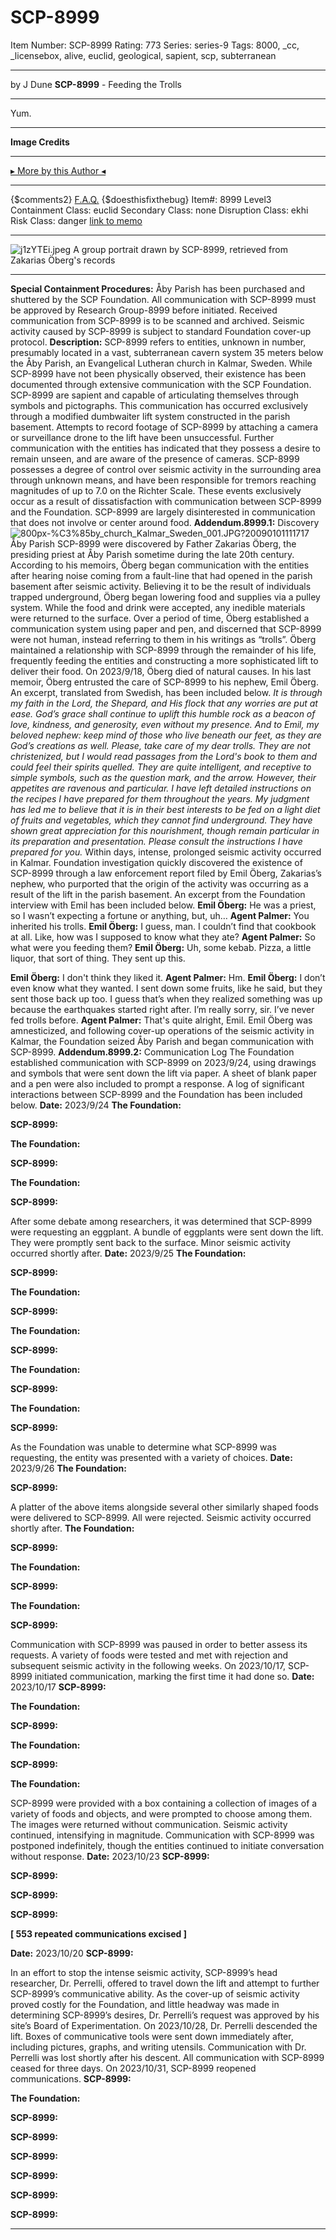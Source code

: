 # SCP-8999
Item Number: SCP-8999
Rating: 773
Series: series-9
Tags: 8000, _cc, _licensebox, alive, euclid, geological, sapient, scp, subterranean

---

by J Dune
**SCP-8999** \- Feeding the Trolls
* * *
Yum.
* * *
**Image Credits**
* * *
[▸ More by this Author ◂](http://www.scp-wiki.net/dr-dune-s-personnel-file)
* * *
{$comments2}
[F.A.Q.](https://scp-wiki.wikidot.com/component:info-ayers)
{$doesthisfixthebug}
Item#: 8999
Level3
Containment Class:
euclid
Secondary Class:
none
Disruption Class:
ekhi
Risk Class:
danger
[link to memo](/classification-committee-memo)  

* * *
![j1zYTEi.jpeg](https://i.imgur.com/j1zYTEi.jpeg)
A group portrait drawn by SCP-8999, retrieved from Zakarias Öberg's records
* * *
**Special Containment Procedures:** Åby Parish has been purchased and shuttered by the SCP Foundation. All communication with SCP-8999 must be approved by Research Group-8999 before initiated. Received communication from SCP-8999 is to be scanned and archived.
Seismic activity caused by SCP-8999 is subject to standard Foundation cover-up protocol.
**Description:** SCP-8999 refers to entities, unknown in number, presumably located in a vast, subterranean cavern system 35 meters below the Åby Parish, an Evangelical Lutheran church in Kalmar, Sweden.
While SCP-8999 have not been physically observed, their existence has been documented through extensive communication with the SCP Foundation. SCP-8999 are sapient and capable of articulating themselves through symbols and pictographs.
This communication has occurred exclusively through a modified dumbwaiter lift system constructed in the parish basement. Attempts to record footage of SCP-8999 by attaching a camera or surveillance drone to the lift have been unsuccessful. Further communication with the entities has indicated that they possess a desire to remain unseen, and are aware of the presence of cameras.
SCP-8999 possesses a degree of control over seismic activity in the surrounding area through unknown means, and have been responsible for tremors reaching magnitudes of up to 7.0 on the Richter Scale. These events exclusively occur as a result of dissatisfaction with communication between SCP-8999 and the Foundation.
SCP-8999 are largely disinterested in communication that does not involve or center around food.
**Addendum.8999.1:** Discovery
![800px-%C3%85by_church_Kalmar_Sweden_001.JPG?20090101111717](https://upload.wikimedia.org/wikipedia/commons/thumb/6/6f/%C3%85by_church_Kalmar_Sweden_001.JPG/800px-%C3%85by_church_Kalmar_Sweden_001.JPG?20090101111717)
Åby Parish
SCP-8999 were discovered by Father Zakarias Öberg, the presiding priest at Åby Parish sometime during the late 20th century. According to his memoirs, Öberg began communication with the entities after hearing noise coming from a fault-line that had opened in the parish basement after seismic activity. Believing it to be the result of individuals trapped underground, Öberg began lowering food and supplies via a pulley system. While the food and drink were accepted, any inedible materials were returned to the surface. Over a period of time, Öberg established a communication system using paper and pen, and discerned that SCP-8999 were not human, instead referring to them in his writings as “trolls”.
Öberg maintained a relationship with SCP-8999 through the remainder of his life, frequently feeding the entities and constructing a more sophisticated lift to deliver their food. On 2023/9/18, Öberg died of natural causes. In his last memoir, Öberg entrusted the care of SCP-8999 to his nephew, Emil Öberg. An excerpt, translated from Swedish, has been included below.
_It is through my faith in the Lord, the Shepard, and His flock that any worries are put at ease. God’s grace shall continue to uplift this humble rock as a beacon of love, kindness, and generosity, even without my presence._
_And to Emil, my beloved nephew: keep mind of those who live beneath our feet, as they are God’s creations as well. Please, take care of my dear trolls. They are not christenized, but I would read passages from the Lord's book to them and could feel their spirits quelled. They are quite intelligent, and receptive to simple symbols, such as the question mark, and the arrow._
_However, their appetites are ravenous and particular. I have left detailed instructions on the recipes I have prepared for them throughout the years. My judgment has led me to believe that it is in their best interests to be fed on a light diet of fruits and vegetables, which they cannot find underground. They have shown great appreciation for this nourishment, though remain particular in its preparation and presentation. Please consult the instructions I have prepared for you._
Within days, intense, prolonged seismic activity occurred in Kalmar. Foundation investigation quickly discovered the existence of SCP-8999 through a law enforcement report filed by Emil Öberg, Zakarias’s nephew, who purported that the origin of the activity was occurring as a result of the lift in the parish basement.
An excerpt from the Foundation interview with Emil has been included below.
**Emil Öberg:** He was a priest, so I wasn’t expecting a fortune or anything, but, uh…
**Agent Palmer:** You inherited his trolls.
**Emil Öberg:** I guess, man. I couldn’t find that cookbook at all. Like, how was I supposed to know what they ate?
**Agent Palmer:** So what were you feeding them?
**Emil Öberg:** Uh, some kebab. Pizza, a little liquor, that sort of thing. They sent up this.  
  

  
  
**Emil Öberg:** I don't think they liked it. 
**Agent Palmer:** Hm.
**Emil Öberg:** I don’t even know what they wanted. I sent down some fruits, like he said, but they sent those back up too. I guess that’s when they realized something was up because the earthquakes started right after. I’m really sorry, sir. I’ve never fed trolls before.
**Agent Palmer:** That's quite alright, Emil.
Emil Öberg was amnesticized, and following cover-up operations of the seismic activity in Kalmar, the Foundation seized Åby Parish and began communication with SCP-8999.
**Addendum.8999.2:** Communication Log
The Foundation established communication with SCP-8999 on 2023/9/24, using drawings and symbols that were sent down the lift via paper. A sheet of blank paper and a pen were also included to prompt a response.
A log of significant interactions between SCP-8999 and the Foundation has been included below.
**Date:** 2023/9/24
**The Foundation:**  
  

  

**SCP-8999:**  
  

  

**The Foundation:**  
  

  

**SCP-8999:**  
  

  

**The Foundation:**  
  

  

**SCP-8999:**  
  

  

After some debate among researchers, it was determined that SCP-8999 were requesting an eggplant. A bundle of eggplants were sent down the lift. They were promptly sent back to the surface. Minor seismic activity occurred shortly after.
**Date:** 2023/9/25
**The Foundation:**  
  

  

**SCP-8999:**  
  

  

**The Foundation:**  
  

  

**SCP-8999:**  
  

  

**The Foundation:**  
  

  

**SCP-8999:**  
  

  

**The Foundation:**  
  

  

**SCP-8999:**  
  

  

**The Foundation:**  
  

  

**SCP-8999:**  
  

  

As the Foundation was unable to determine what SCP-8999 was requesting, the entity was presented with a variety of choices.
**Date:** 2023/9/26
**The Foundation:**  
  

  

**SCP-8999:**  
  

  

A platter of the above items alongside several other similarly shaped foods were delivered to SCP-8999. All were rejected. Seismic activity occurred shortly after.
**The Foundation:**  
  

  

**SCP-8999:**  
  

  

**The Foundation:**  
  

  

**SCP-8999:**  
  

  

**The Foundation:**  
  

  

**SCP-8999:**  
  

  

Communication with SCP-8999 was paused in order to better assess its requests. A variety of foods were tested and met with rejection and subsequent seismic activity in the following weeks. On 2023/10/17, SCP-8999 initiated communication, marking the first time it had done so.
**Date:** 2023/10/17
**SCP-8999:**  
  

  

**The Foundation:**  
  

  

**SCP-8999:**  
  

  

**The Foundation:**  
  

  

**SCP-8999:**  
  

  

**The Foundation:**  
  

  

SCP-8999 were provided with a box containing a collection of images of a variety of foods and objects, and were prompted to choose among them. The images were returned without communication. Seismic activity continued, intensifying in magnitude.
Communication with SCP-8999 was postponed indefinitely, though the entities continued to initiate conversation without response.
**Date:** 2023/10/23
**SCP-8999:**  
  

  

**SCP-8999:**  
  

  

**SCP-8999:**  
  

  

**SCP-8999:**  
  

  

  

**[ 553 repeated communications excised ]**
  

  

**Date:** 2023/10/20
**SCP-8999:**  
  

  

In an effort to stop the intense seismic activity, SCP-8999’s head researcher, Dr. Perrelli, offered to travel down the lift and attempt to further SCP-8999’s communicative ability. As the cover-up of seismic activity proved costly for the Foundation, and little headway was made in determining SCP-8999’s desires, Dr. Perrelli’s request was approved by his site’s Board of Experimentation.
On 2023/10/28, Dr. Perrelli descended the lift. Boxes of communicative tools were sent down immediately after, including pictures, graphs, and writing utensils.
Communication with Dr. Perrelli was lost shortly after his descent. All communication with SCP-8999 ceased for three days. On 2023/10/31, SCP-8999 reopened communications.
**SCP-8999:**  
  

  

**The Foundation:**  
  

  

**SCP-8999:**  
  

  

  

**SCP-8999:**  
  

  

  

**SCP-8999:**  
  

  

**SCP-8999:**  
  

  

  

**SCP-8999:**  
  

  

**SCP-8999:**  
  

  

* * *